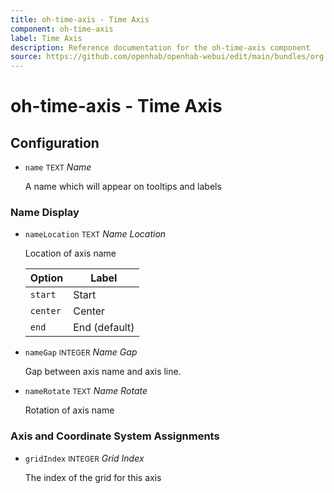 ```yaml
---
title: oh-time-axis - Time Axis
component: oh-time-axis
label: Time Axis
description: Reference documentation for the oh-time-axis component
source: https://github.com/openhab/openhab-webui/edit/main/bundles/org.openhab.ui/doc/components/oh-time-axis.md
---
```


# oh-time-axis - Time Axis

<!-- GENERATED componentDescription -->

<!-- GENERATED /componentDescription -->

## Configuration

<!-- GENERATED props -->

- `name` <small>TEXT</small> _Name_

  A name which will appear on tooltips and labels

### Name Display


- `nameLocation` <small>TEXT</small> _Name Location_

  Location of axis name

  | Option | Label |
  |--------|-------|
  | `start` | Start |
  | `center` | Center |
  | `end` | End (default) |


- `nameGap` <small>INTEGER</small> _Name Gap_

  Gap between axis name and axis line.

- `nameRotate` <small>TEXT</small> _Name Rotate_

  Rotation of axis name

### Axis and Coordinate System Assignments


- `gridIndex` <small>INTEGER</small> _Grid Index_

  The index of the grid for this axis

<!-- GENERATED /props -->
